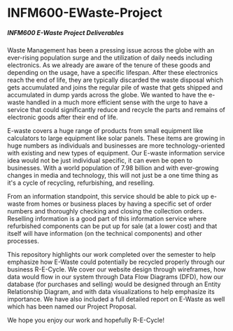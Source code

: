 # INFM600-EWaste-Project
##### INFM600 E-Waste Project Deliverables

Waste Management has been a pressing issue across the globe with an ever-rising population surge and the utilization of daily needs including electronics. As we already are aware of the tenure of these goods and depending on the usage, have a specific lifespan. After these electronics reach the end of life, they are typically discarded the waste disposal which gets accumulated and joins the regular pile of waste that gets shipped and accumulated in dump yards across the globe. We wanted to have the e-waste handled in a much more efficient sense with the urge to have a service that could significantly reduce and recycle the parts and remains of electronic goods after their end of life.

E-waste covers a huge range of products from small equipment like calculators to large equipment like solar panels. These items are growing in huge numbers as individuals and businesses are more technology-oriented with existing and new types of equipment. Our E-waste information service idea would not be just individual specific, it can even be open to businesses. With a world population of 7.98 billion and with ever-growing changes in media and technology, this will not just be a one time thing as it's a cycle of recycling, refurbishing, and reselling.

From an information standpoint, this service should be able to pick up e-waste from homes or business places by having a specific set of order numbers and thoroughly checking and closing the collection orders. Reselling information is a good part of this information service where refurbished components can be put up for sale (at a lower cost) and that itself will have information (on the technical components) and other processes.

This repository highlights our work completed over the semester to help emphasize how E-Waste could potentially be recycled properly through our business R-E-Cycle. We cover our website design through wireframes, how data would flow in our system through Data Flow Diagrams (DFD), how our database (for purchases and selling) would be designed through an Entity Relationship Diagram, and with data visualizations to help emphasize its importance. We have also included a full detailed report on E-Waste as well which has been named our Project Proposal.

We hope you enjoy our work and hopefully R-E-Cycle!

